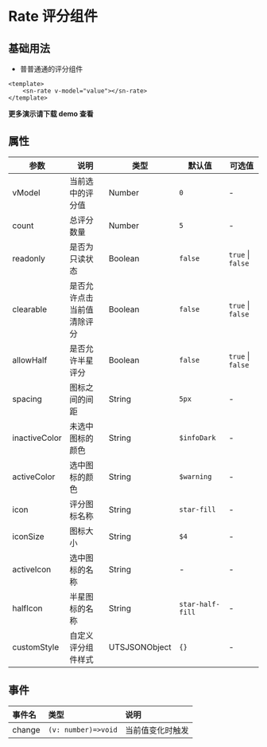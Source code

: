 # Rate 评分组件
## 基础用法
- 普普通通的评分组件
```vue
<template>
	<sn-rate v-model="value"></sn-rate>
</template>
```
**更多演示请下载 demo 查看**

## 属性
| 参数          | 说明                       | 类型          | 默认值           | 可选值            |
| ------------- | -------------------------- | ------------- | ---------------- | ----------------- |
| vModel       | 当前选中的评分值           | Number        | `0`              | -                 |
| count         | 总评分数量                 | Number        | `5`              | -                 |
| readonly      | 是否为只读状态             | Boolean       | `false`          | `true` \| `false` |
| clearable     | 是否允许点击当前值清除评分 | Boolean       | `false`          | `true` \| `false` |
| allowHalf     | 是否允许半星评分           | Boolean       | `false`          | `true` \| `false` |
| spacing       | 图标之间的间距             | String        | `5px`            | -                 |
| inactiveColor | 未选中图标的颜色           | String        | `$infoDark`      | -                 |
| activeColor   | 选中图标的颜色             | String        | `$warning`       | -                 |
| icon          | 评分图标名称               | String        | `star-fill`      | -                 |
| iconSize      | 图标大小                   | String        | `$4`             | -                 |
| activeIcon    | 选中图标的名称             | String        | -                | -                 |
| halfIcon      | 半星图标的名称             | String        | `star-half-fill` | -                 |
| customStyle   | 自定义评分组件样式         | UTSJSONObject | `{}`             | -                 |


## 事件

| 事件名 | 类型                | 说明             |
| :----- | :------------------ | :--------------- |
| change | `(v: number)=>void` | 当前值变化时触发 |

<DemoPhone name="sn-rate" />
